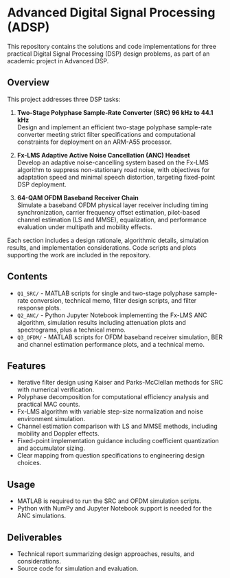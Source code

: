 # Advanced Digital Signal Processing (ADSP) 

This repository contains the solutions and code implementations for three practical Digital Signal Processing (DSP) design problems, as part of an academic project in Advanced DSP.

## Overview

This project addresses three DSP tasks:

1. **Two-Stage Polyphase Sample-Rate Converter (SRC) 96 kHz to 44.1 kHz**  
   Design and implement an efficient two-stage polyphase sample-rate converter meeting strict filter specifications and computational constraints for deployment on an ARM-A55 processor.

2. **Fx-LMS Adaptive Active Noise Cancellation (ANC) Headset**  
   Develop an adaptive noise-cancelling system based on the Fx-LMS algorithm to suppress non-stationary road noise, with objectives for adaptation speed and minimal speech distortion, targeting fixed-point DSP deployment.

3. **64-QAM OFDM Baseband Receiver Chain**  
   Simulate a baseband OFDM physical layer receiver including timing synchronization, carrier frequency offset estimation, pilot-based channel estimation (LS and MMSE), equalization, and performance evaluation under multipath and mobility effects.

Each section includes a design rationale, algorithmic details, simulation results, and implementation considerations. Code scripts and plots supporting the work are included in the repository.

## Contents

- `Q1_SRC/` - MATLAB scripts for single and two-stage polyphase sample-rate conversion, technical memo, filter design scripts, and filter response plots.
- `Q2_ANC/` - Python Jupyter Notebook implementing the Fx-LMS ANC algorithm, simulation results including attenuation plots and spectrograms, plus a technical memo.
- `Q3_OFDM/` - MATLAB scripts for OFDM baseband receiver simulation, BER and channel estimation performance plots, and a technical memo.

## Features

- Iterative filter design using Kaiser and Parks-McClellan methods for SRC with numerical verification.
- Polyphase decomposition for computational efficiency analysis and practical MAC counts.
- Fx-LMS algorithm with variable step-size normalization and noise environment simulation.
- Channel estimation comparison with LS and MMSE methods, including mobility and Doppler effects.
- Fixed-point implementation guidance including coefficient quantization and accumulator sizing.
- Clear mapping from question specifications to engineering design choices.

## Usage

- MATLAB is required to run the SRC and OFDM simulation scripts.
- Python with NumPy and Jupyter Notebook support is needed for the ANC simulations.

## Deliverables

- Technical report summarizing design approaches, results, and considerations.
- Source code for simulation and evaluation.
  


